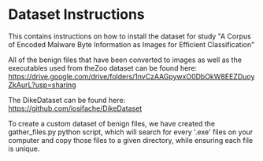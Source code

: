 # Dataset Instructions

This contains instructions on how to install the dataset for study "A Corpus of Encoded Malware Byte Information as Images for Efficient Classification"

All of the benign files that have been converted to images as well as the executables used from theZoo dataset can be found here: 
https://drive.google.com/drive/folders/1nvCzAAGpywxO0DbOkW8EEZDuoyZkAurL?usp=sharing

The DikeDataset can be found here:
https://github.com/iosifache/DikeDataset

To create a custom dataset of benign files, we have created the gather_files.py python script, which will search for every '.exe' files on your computer and copy those files to a given directory, while ensuring each file is unique.
